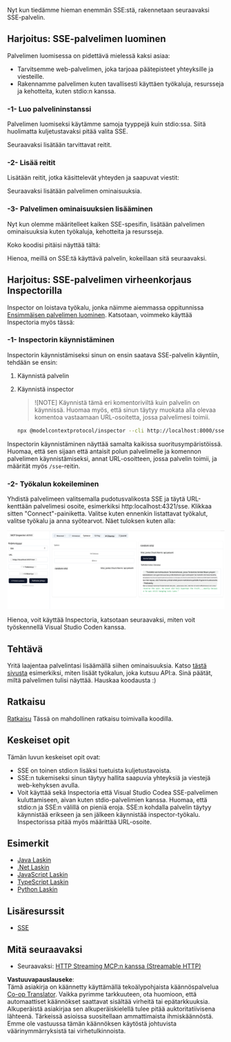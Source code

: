 <!--
CO_OP_TRANSLATOR_METADATA:
{
  "original_hash": "1681ca3633aeb49ee03766abdbb94a93",
  "translation_date": "2025-06-17T22:17:36+00:00",
  "source_file": "03-GettingStarted/05-sse-server/README.md",
  "language_code": "fi"
}
-->
Nyt kun tiedämme hieman enemmän SSE:stä, rakennetaan seuraavaksi SSE-palvelin.

## Harjoitus: SSE-palvelimen luominen

Palvelimen luomisessa on pidettävä mielessä kaksi asiaa:

- Tarvitsemme web-palvelimen, joka tarjoaa päätepisteet yhteyksille ja viesteille.
- Rakennamme palvelimen kuten tavallisesti käyttäen työkaluja, resursseja ja kehotteita, kuten stdio:n kanssa.

### -1- Luo palvelininstanssi

Palvelimen luomiseksi käytämme samoja tyyppejä kuin stdio:ssa. Siitä huolimatta kuljetustavaksi pitää valita SSE.

Seuraavaksi lisätään tarvittavat reitit.

### -2- Lisää reitit

Lisätään reitit, jotka käsittelevät yhteyden ja saapuvat viestit:

Seuraavaksi lisätään palvelimen ominaisuuksia.

### -3- Palvelimen ominaisuuksien lisääminen

Nyt kun olemme määritelleet kaiken SSE-spesifin, lisätään palvelimen ominaisuuksia kuten työkaluja, kehotteita ja resursseja.

Koko koodisi pitäisi näyttää tältä:

Hienoa, meillä on SSE:tä käyttävä palvelin, kokeillaan sitä seuraavaksi.

## Harjoitus: SSE-palvelimen virheenkorjaus Inspectorilla

Inspector on loistava työkalu, jonka näimme aiemmassa oppitunnissa [Ensimmäisen palvelimen luominen](/03-GettingStarted/01-first-server/README.md). Katsotaan, voimmeko käyttää Inspectoria myös tässä:

### -1- Inspectorin käynnistäminen

Inspectorin käynnistämiseksi sinun on ensin saatava SSE-palvelin käyntiin, tehdään se ensin:

1. Käynnistä palvelin

1. Käynnistä inspector

    > ![NOTE]
    > Käynnistä tämä eri komentoriviltä kuin palvelin on käynnissä. Huomaa myös, että sinun täytyy muokata alla olevaa komentoa vastaamaan URL-osoitetta, jossa palvelimesi toimii.

    ```sh
    npx @modelcontextprotocol/inspector --cli http://localhost:8000/sse --method tools/list
    ```

Inspectorin käynnistäminen näyttää samalta kaikissa suoritusympäristöissä. Huomaa, että sen sijaan että antaisit polun palvelimelle ja komennon palvelimen käynnistämiseksi, annat URL-osoitteen, jossa palvelin toimii, ja määrität myös `/sse`-reitin.

### -2- Työkalun kokeileminen

Yhdistä palvelimeen valitsemalla pudotusvalikosta SSE ja täytä URL-kenttään palvelimesi osoite, esimerkiksi http:localhost:4321/sse. Klikkaa sitten "Connect"-painiketta. Valitse kuten ennenkin listattavat työkalut, valitse työkalu ja anna syötearvot. Näet tuloksen kuten alla:

![SSE-palvelin käynnissä inspectorissa](../../../../translated_images/sse-inspector.d86628cc597b8fae807a31d3d6837842f5f9ee1bcc6101013fa0c709c96029ad.fi.png)

Hienoa, voit käyttää Inspectoria, katsotaan seuraavaksi, miten voit työskennellä Visual Studio Coden kanssa.

## Tehtävä

Yritä laajentaa palvelintasi lisäämällä siihen ominaisuuksia. Katso [tästä sivusta](https://api.chucknorris.io/) esimerkiksi, miten lisäät työkalun, joka kutsuu API:a. Sinä päätät, miltä palvelimen tulisi näyttää. Hauskaa koodausta :)

## Ratkaisu

[Ratkaisu](./solution/README.md) Tässä on mahdollinen ratkaisu toimivalla koodilla.

## Keskeiset opit

Tämän luvun keskeiset opit ovat:

- SSE on toinen stdio:n lisäksi tuetuista kuljetustavoista.
- SSE:n tukemiseksi sinun täytyy hallita saapuvia yhteyksiä ja viestejä web-kehyksen avulla.
- Voit käyttää sekä Inspectoria että Visual Studio Codea SSE-palvelimen kuluttamiseen, aivan kuten stdio-palvelimien kanssa. Huomaa, että stdio:n ja SSE:n välillä on pieniä eroja. SSE:n kohdalla palvelin täytyy käynnistää erikseen ja sen jälkeen käynnistää inspector-työkalu. Inspectorissa pitää myös määrittää URL-osoite.

## Esimerkit

- [Java Laskin](../samples/java/calculator/README.md)
- [.Net Laskin](../../../../03-GettingStarted/samples/csharp)
- [JavaScript Laskin](../samples/javascript/README.md)
- [TypeScript Laskin](../samples/typescript/README.md)
- [Python Laskin](../../../../03-GettingStarted/samples/python)

## Lisäresurssit

- [SSE](https://developer.mozilla.org/en-US/docs/Web/API/Server-sent_events)

## Mitä seuraavaksi

- Seuraavaksi: [HTTP Streaming MCP:n kanssa (Streamable HTTP)](/03-GettingStarted/06-http-streaming/README.md)

**Vastuuvapauslauseke**:  
Tämä asiakirja on käännetty käyttämällä tekoälypohjaista käännöspalvelua [Co-op Translator](https://github.com/Azure/co-op-translator). Vaikka pyrimme tarkkuuteen, ota huomioon, että automaattiset käännökset saattavat sisältää virheitä tai epätarkkuuksia. Alkuperäistä asiakirjaa sen alkuperäiskielellä tulee pitää auktoritatiivisena lähteenä. Tärkeissä asioissa suositellaan ammattimaista ihmiskäännöstä. Emme ole vastuussa tämän käännöksen käytöstä johtuvista väärinymmärryksistä tai virhetulkinnoista.